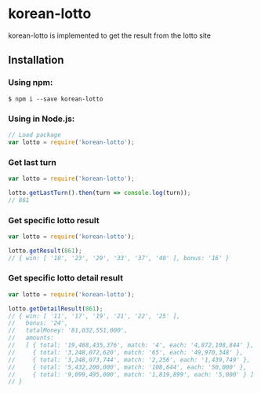 # korean-lotto
korean-lotto is implemented to get the result from the lotto site

## Installation

### Using npm:
```shell
$ npm i --save korean-lotto
```

### Using in Node.js:
```js
// Load package
var lotto = require('korean-lotto');
```

### Get last turn
```js
var lotto = require('korean-lotto');

lotto.getLastTurn().then(turn => console.log(turn));
// 861
```

### Get specific lotto result
```js
var lotto = require('korean-lotto');

lotto.getResult(861);
// { win: [ '10', '23', '29', '33', '37', '40' ], bonus: '16' }
```

### Get specific lotto detail result
```js
var lotto = require('korean-lotto');

lotto.getDetailResult(861);
// { win: [ '11', '17', '19', '21', '22', '25' ],
//   bonus: '24',
//   totalMoney: '81,032,551,000',
//   amounts:
//   [ { total: '19,488,435,376', match: '4', each: '4,872,108,844' },
//     { total: '3,248,072,620', match: '65', each: '49,970,348' },
//     { total: '3,248,073,744', match: '2,256', each: '1,439,749' },
//     { total: '5,432,200,000', match: '108,644', each: '50,000' },
//     { total: '9,099,495,000', match: '1,819,899', each: '5,000' } ]
// }
```

